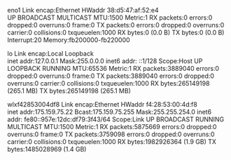eno1      Link encap:Ethernet  HWaddr 38:d5:47:af:52:e4  
          UP BROADCAST MULTICAST  MTU:1500  Metric:1
          RX packets:0 errors:0 dropped:0 overruns:0 frame:0
          TX packets:0 errors:0 dropped:0 overruns:0 carrier:0
          collisions:0 txqueuelen:1000 
          RX bytes:0 (0.0 B)  TX bytes:0 (0.0 B)
          Interrupt:20 Memory:fb200000-fb220000 

lo        Link encap:Local Loopback  
          inet addr:127.0.0.1  Mask:255.0.0.0
          inet6 addr: ::1/128 Scope:Host
          UP LOOPBACK RUNNING  MTU:65536  Metric:1
          RX packets:3889040 errors:0 dropped:0 overruns:0 frame:0
          TX packets:3889040 errors:0 dropped:0 overruns:0 carrier:0
          collisions:0 txqueuelen:1000 
          RX bytes:265149198 (265.1 MB)  TX bytes:265149198 (265.1 MB)

wlxf42853004df8 Link encap:Ethernet  HWaddr f4:28:53:00:4d:f8  
          inet addr:175.159.75.22  Bcast:175.159.75.255  Mask:255.255.254.0
          inet6 addr: fe80::957e:12dc:df79:3f43/64 Scope:Link
          UP BROADCAST RUNNING MULTICAST  MTU:1500  Metric:1
          RX packets:5875669 errors:0 dropped:0 overruns:0 frame:0
          TX packets:3759098 errors:0 dropped:0 overruns:0 carrier:0
          collisions:0 txqueuelen:1000 
          RX bytes:1982926364 (1.9 GB)  TX bytes:1485028969 (1.4 GB)

